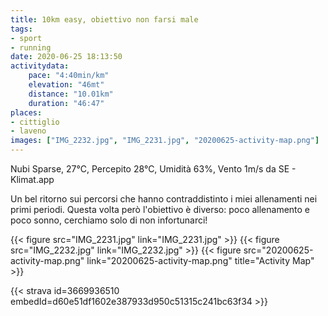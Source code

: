 ```yaml
---
title: 10km easy, obiettivo non farsi male
tags:
- sport
- running
date: 2020-06-25 18:13:50
activitydata:
    pace: "4:40min/km"
    elevation: "46mt"
    distance: "10.01km"
    duration: "46:47"
places:
- cittiglio
- laveno
images: ["IMG_2232.jpg", "IMG_2231.jpg", "20200625-activity-map.png"]
---
```


Nubi Sparse, 27°C, Percepito 28°C, Umidità 63%, Vento 1m/s da SE - Klimat.app

Un bel ritorno sui percorsi che hanno contraddistinto i miei allenamenti nei primi periodi.
Questa volta però l'obiettivo è diverso: poco allenamento e poco sonno, cerchiamo solo di non infortunarci!


{{< figure src="IMG_2231.jpg" link="IMG_2231.jpg" >}}
{{< figure src="IMG_2232.jpg" link="IMG_2232.jpg" >}}
{{< figure src="20200625-activity-map.png" link="20200625-activity-map.png" title="Activity Map" >}}


{{< strava id=3669936510 embedId=d60e51df1602e387933d950c51315c241bc63f34 >}}
